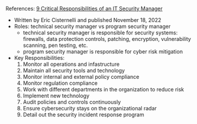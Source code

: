 References:
[9 Critical Responsibilities of an IT Security Manager](https://www.bitsight.com/blog/responsibilities-cybersecurity-manager)
- Written by Eric Cisternelli and published November 18, 2022
- Roles: technical security manager vs program security manager
  - technical security manager is responsible for security systems: firewalls, data protection controls, patching, encryption, vulnerability scanning, pen testing, etc.
  - program security manager is responsible for cyber risk mitigation
 - Key Responsibilities:
   1. Monitor all operations and infastructure
   2. Maintain all security tools and technology
   3. Monitor internal and external policy compliance
   4. Monitor regulation compliance
   5. Work with different departments in the organization to reduce risk
   6. Implement new technology
   7. Audit policies and controls continuously
   8. Ensure cybersecurity stays on the organizational radar
   9. Detail out the security incident response program
